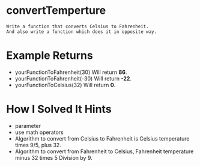 # convertTemperture
    Write a function that converts Celsius to Fahrenheit.
    And also write a function which does it in opposite way.
# Example Returns
* yourFunctionToFahrenheit(30) Will return <b>86</b>.
* yourFunctionToFahrenheit(-30) Will return <b>-22</b>.
* yourFunctionToCelsius(32) Will return <b>0</b>.
# How I Solved It Hints
* parameter
* use math operators
* Algorithm to convert from Celsius to Fahrenheit is Celsius temperature times 9/5, plus 32.
* Algorithm to convert from Fahrenheit to Celsius, Fahrenheit temperature minus 32 times 5 Division by 9.